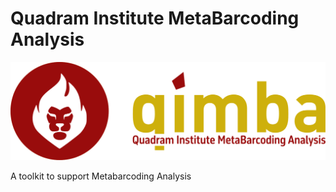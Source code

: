 # Quadram Institute MetaBarcoding Analysis

![Qimba Logo](./assets/qimba.svg)

A toolkit to support Metabarcoding Analysis
